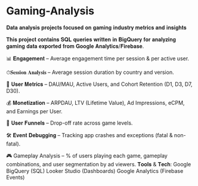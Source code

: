 # Gaming-Analysis
𝐃𝐚𝐭𝐚 𝐚𝐧𝐚𝐥𝐲𝐬𝐢𝐬 𝐩𝐫𝐨𝐣𝐞𝐜𝐭𝐬 𝐟𝐨𝐜𝐮𝐬𝐞𝐝 𝐨𝐧 𝐠𝐚𝐦𝐢𝐧𝐠 𝐢𝐧𝐝𝐮𝐬𝐭𝐫𝐲 𝐦𝐞𝐭𝐫𝐢𝐜𝐬 𝐚𝐧𝐝 𝐢𝐧𝐬𝐢𝐠𝐡𝐭𝐬

𝐓𝐡𝐢𝐬 𝐩𝐫𝐨𝐣𝐞𝐜𝐭 𝐜𝐨𝐧𝐭𝐚𝐢𝐧𝐬 𝐒𝐐𝐋 𝐪𝐮𝐞𝐫𝐢𝐞𝐬 𝐰𝐫𝐢𝐭𝐭𝐞𝐧 𝐢𝐧 𝐁𝐢𝐠𝐐𝐮𝐞𝐫𝐲 𝐟𝐨𝐫 𝐚𝐧𝐚𝐥𝐲𝐳𝐢𝐧𝐠 𝐠𝐚𝐦𝐢𝐧𝐠 𝐝𝐚𝐭𝐚 𝐞𝐱𝐩𝐨𝐫𝐭𝐞𝐝 𝐟𝐫𝐨𝐦 𝐆𝐨𝐨𝐠𝐥𝐞 𝐀𝐧𝐚𝐥𝐲𝐭𝐢𝐜𝐬/𝐅𝐢𝐫𝐞𝐛𝐚𝐬𝐞.


📊 𝐄𝐧𝐠𝐚𝐠𝐞𝐦𝐞𝐧𝐭 – Average engagement time per session & per active user.

⏱𝐒𝐞𝐬𝐬𝐢𝐨𝐧 𝐀𝐧𝐚𝐥𝐲𝐬𝐢𝐬 – Average session duration by country and version.

👥 𝐔𝐬𝐞𝐫 𝐌𝐞𝐭𝐫𝐢𝐜𝐬 – DAU/MAU, Active Users, and Cohort Retention (D1, D3, D7, D30).

💰 𝐌𝐨𝐧𝐞𝐭𝐢𝐳𝐚𝐭𝐢𝐨𝐧 – ARPDAU, LTV (Lifetime Value), Ad Impressions, eCPM, and Earnings per User.

🎯 𝐔𝐬𝐞𝐫 𝐅𝐮𝐧𝐧𝐞𝐥𝐬 – Drop-off rate across game levels.

🛠 𝐄𝐯𝐞𝐧𝐭 𝐃𝐞𝐛𝐮𝐠𝐠𝐢𝐧𝐠 – Tracking app crashes and exceptions (fatal & non-fatal).

🎮 Gameplay Analysis – % of users playing each game, gameplay combinations, and user segmentation by ad viewers.
𝐓𝐨𝐨𝐥𝐬 & 𝐓𝐞𝐜𝐡:
Google BigQuery (SQL)
Looker Studio (Dashboards)
Google Analytics (Firebase Events)
